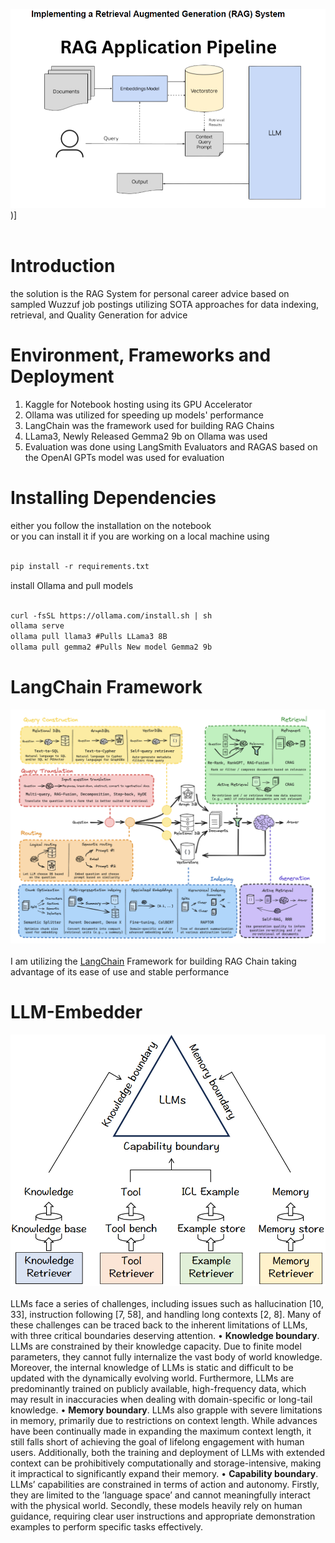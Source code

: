 ![](https://github.com/omarelnahas23/Personalized-Career-Advice-RAG/blob/main/assets/Screenshot_8.png))]
<br><br>

# **Introduction**
the solution is the RAG System for personal career advice based on sampled Wuzzuf job postings utilizing SOTA approaches for data indexing, retrieval, and Quality Generation for advice 

# **Environment, Frameworks and Deployment**
1. Kaggle for Notebook hosting using its GPU Accelerator <br>
2. Ollama was utilized for speeding up models' performance
3. LangChain was the framework used for building RAG Chains
4. LLama3, Newly Released Gemma2 9b on Ollama was used
5. Evaluation was done using LangSmith Evaluators and RAGAS based on the OpenAI GPTs model was used for evaluation

# **Installing Dependencies**
either you follow the installation on the notebook<br>
or you can install it if you are working on a local machine using 
```markdown

pip install -r requirements.txt
```
install Ollama and pull models
```markdown

curl -fsSL https://ollama.com/install.sh | sh
ollama serve
ollama pull llama3 #Pulls LLama3 8B
ollama pull gemma2 #Pulls New model Gemma2 9b

```
# **LangChain Framework**
![](https://github.com/omarelnahas23/Personalized-Career-Advice-RAG/blob/main/assets/LangChain.png)
<br> <br> 
I am utilizing the [LangChain](https://www.langchain.com/) Framework for building RAG Chain taking advantage of its ease of use and stable performance 

# **LLM-Embedder**
![](https://github.com/omarelnahas23/Personalized-Career-Advice-RAG/blob/main/assets/llm-embedder.png)
<br> <br> 
LLMs face a series of challenges, including
issues such as hallucination [10, 33], instruction following [7, 58],
and handling long contexts [2, 8]. Many of these challenges can be
traced back to the inherent limitations of LLMs, with three critical
boundaries deserving attention.
• **Knowledge boundary**. LLMs are constrained by their knowledge capacity. Due to finite model parameters, they cannot fully
internalize the vast body of world knowledge. Moreover, the internal knowledge of LLMs is static and difficult to be updated with
the dynamically evolving world. Furthermore, LLMs are predominantly trained on publicly available, high-frequency data, which
may result in inaccuracies when dealing with domain-specific or
long-tail knowledge.
• **Memory boundary**. LLMs also grapple with severe limitations
in memory, primarily due to restrictions on context length. While
advances have been continually made in expanding the maximum
context length, it still falls short of achieving the goal of lifelong
engagement with human users. Additionally, both the training and
deployment of LLMs with extended context can be prohibitively
computationally and storage-intensive, making it impractical to
significantly expand their memory.
• **Capability boundary**. LLMs’ capabilities are constrained
in terms of action and autonomy. Firstly, they are limited to the
’language space’ and cannot meaningfully interact with the physical
world. Secondly, these models heavily rely on human guidance,
requiring clear user instructions and appropriate demonstration
examples to perform specific tasks effectively.
